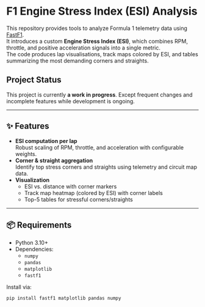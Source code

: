 # F1 Engine Stress Index (ESI) Analysis

This repository provides tools to analyze Formula 1 telemetry data using [FastF1](https://theoehrly.github.io/Fast-F1/).  
It introduces a custom **Engine Stress Index (ESI)**, which combines RPM, throttle, and positive acceleration signals into a single metric.  
The code produces lap visualisations, track maps colored by ESI, and tables summarizing the most demanding corners and straights.

## Project Status
This project is currently **a work in progress**.
Except frequent changes and incomplete features while development is ongoing.

---

## ✨ Features
- **ESI computation per lap**  
  Robust scaling of RPM, throttle, and acceleration with configurable weights.  
- **Corner & straight aggregation**  
  Identify top stress corners and straights using telemetry and circuit map data.  
- **Visualization**  
  - ESI vs. distance with corner markers  
  - Track map heatmap (colored by ESI) with corner labels  
  - Top-5 tables for stressful corners/straights  

---

## 📦 Requirements
- Python 3.10+
- Dependencies:
  - `numpy`
  - `pandas`
  - `matplotlib`
  - `fastf1`

Install via:
```bash
pip install fastf1 matplotlib pandas numpy
```
